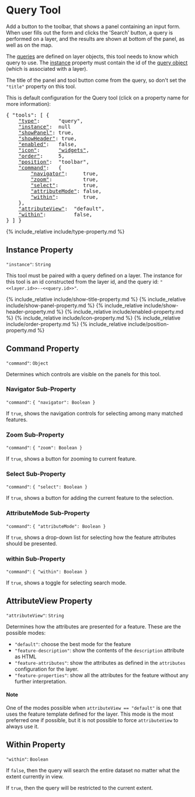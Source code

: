 # Query Tool

Add a button to the toolbar, that shows a panel containing an input form.
When user fills out the form and clicks the 'Search' button, a query is performed on a layer, and the results are shown at bottom of the panel, as well as on the map.

The [queries](#queries-layer) are defined on layer objects, this tool needs to know which query to use.
The [instance](#instance-query-tool) property must contain the id of the [query object](#layer-query) (which is associated with a layer).

The title of the panel and tool button come from the query, so don't set the `"title"` property on this tool.

This is default configuration for the Query tool (click on a property name for more information):
<pre>
{ "tools": [ {
    <a href="#type-property"     >"type"</a>:      "query",
    <a href="#instance-property" >"instance"</a>:  null
    <a href="#showpanel-property">"showPanel"</a>: true,
    <a href="#showheader-property">"showHeader"</a>: true,
    <a href="#enabled-property"  >"enabled"</a>:   false,
    <a href="#icon-property"     >"icon"</a>:      <a href="https://material.io/tools/icons/?icon=help" target="material">"widgets"</a>,
    <a href="#order-property"    >"order"</a>:     5,
    <a href="#position-property" >"position"</a>:  "toolbar",
    <a href="#command-property"  >"command"</a>:   {
        <a href="#navigator-sub-property"       >"navigator"</a>:     true,
        <a href="#zoom-sub-property"            >"zoom"</a>:          true,
        <a href="#select-sub-property"          >"select"</a>:        true,
        <a href="#attributemode-sub-property"   >"attributeMode"</a>: false,
        <a href="#within-sub-property"          >"within"</a>:        true,
    },
    <a href="#attributeview-property"  >"attributeView"</a>:  "default",
    <a href="#within-property"         >"within"</a>:         false,
} ] }
</pre>

{% include_relative include/type-property.md %}


## Instance Property
`"instance"`: `String`

This tool must be paired with a query defined on a layer.
The instance for this tool is an id constructed from the layer id, and the query id: `"<<layer.id>>--<<query.id>>"`.


{% include_relative include/show-title-property.md %}
{% include_relative include/show-panel-property.md %}
{% include_relative include/show-header-property.md %}
{% include_relative include/enabled-property.md %}
{% include_relative include/icon-property.md %}
{% include_relative include/order-property.md %}
{% include_relative include/position-property.md %}


## Command Property
`"command"`: `Object`

Determines which controls are visible on the panels for this tool.


### Navigator Sub-Property
`"command"`: `{ "navigator": Boolean }`

If `true`, shows the navigation controls for selecting among many matched features.


### Zoom Sub-Property
`"command"`: `{ "zoom": Boolean }`

If `true`, shows a button for zooming to current feature.


### Select Sub-Property
`"command"`: `{ "select": Boolean }`

If `true`, shows a button for adding the current feature to the selection.


### AttributeMode Sub-Property
`"command"`: `{ "attributeMode": Boolean }`

If `true`, shows a drop-down list for selecting how the feature attributes should be presented.


### within Sub-Property
`"command"`: `{ "within": Boolean }`

If `true`, shows a toggle for selecting search mode.


## AttributeView Property
`"attributeView"`: `String`

Determines how the attributes are presented for a feature.
These are the possible modes:

- `"default"`: choose the best mode for the feature
- `"feature-description"`: show the contents of the `description` attribute as HTML
- `"feature-attributes"`: show the attributes as defined in the `attributes` configuration for the layer.
- `"feature-properties"`: show all the attributes for the feature without any further interpretation.

#### Note

One of the modes possible when `attributeView == "default"` is one that uses the feature template defined for the layer.
This mode is the most preferred one if possible, but it is not possible to force `attributeView` to always use it.


## Within Property
`"within"`: `Boolean`

If `false`, then the query will search the entire dataset no matter what the extent currently in view.

If `true`, then the query will be restricted to the current extent.
